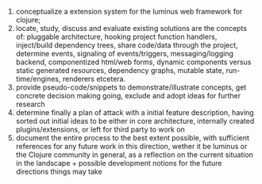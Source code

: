 1. conceptualize a extension system for the luminus web framework for clojure;
1. locate, study, discuss and evaluate existing solutions are the concepts of:
   pluggable architecture, hooking project function handlers, inject/build
   dependency trees, share code/data through the project, determine events,
   signaling of events/triggers, messaging/logging backend, componentized
   html/web forms, dynamic components versus static generated resources,
   dependency graphs, mutable state, run-time/engines, renderers etcetera.
1. provide pseudo-code/snippets to demonstrate/illustrate concepts, get
   concrete decision making going, exclude and adopt ideas for further
   research
1. determine finally a plan of attack with a initial feature description,
   having sorted out initial ideas to be either in core architecture,
   internally created plugins/extensions, or left for third party to
   work on
1. document the entire process to the best extent possible, with sufficient
   references for any future work in this direction, wether it be luminus
   or the Clojure community in general, as a reflection on the current
   situation in the landscape + possible development notions for the
   future directions things may take

